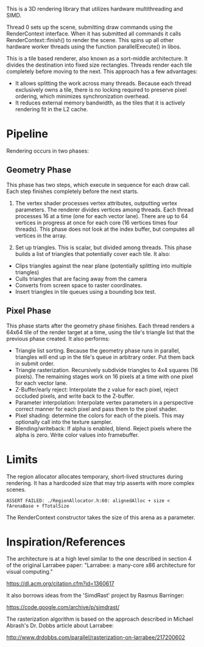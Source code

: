 This is a 3D rendering library that utilizes hardware multithreading and SIMD.

Thread 0 sets up the scene, submitting draw commands using the RenderContext
interface. When it has submitted all commands it calls RenderContext::finish()
to render the scene. This spins up all other hardware worker threads using the
function parallelExecute() in libos.

This is a tile based renderer, also known as a sort-middle architecture. It
divides the destination into fixed size rectangles. Threads render each tile
completely before moving to the next. This approach has a few advantages:

- It allows splitting the work across many threads. Because each thread
  exclusively owns a tile, there is no locking required to preserve pixel
  ordering, which minimizes synchronization overhead.
- It reduces external memory bandwidth, as the tiles that it is actively
  rendering fit in the L2 cache.

# Pipeline

Rendering occurs in two phases:

## Geometry Phase

This phase has two steps, which execute in sequence for each draw call.
Each step finishes completely before the next starts.

1. The vertex shader processes vertex attributes, outputting
vertex parameters. The renderer divides vertices among threads. Each thread
processes 16 at a time (one for each vector lane). There are up to 64 vertices
in progress at once for each core (16 vertices times four threads). This phase
does not look at the index buffer, but computes all vertices in the array.

2. Set up triangles. This is scalar, but divided among threads. This phase
builds a list of triangles that potentially cover each tile. It also:

  - Clips triangles against the near plane (potentially splitting into multiple
   triangles)
  - Culls triangles that are facing away from the camera
  - Converts from screen space to raster coordinates.
  - Insert triangles in tile queues using a bounding box test.

## Pixel Phase

This phase starts after the geometry phase finishes. Each thread
renders a 64x64 tile of the render target at a time, using the tile's triangle
list that the previous phase created. It also performs:

- Triangle list sorting. Because the geometry phase runs in parallel, triangles
  will end up in the tile's queue in arbitrary order. Put them back in submit
  order.
- Triangle rasterization. Recursively subdivide triangles to 4x4 squares
  (16 pixels). The remaining stages work on 16 pixels at a time with one pixel
  for each vector lane.
- Z-Buffer/early reject: Interpolate the z value for each pixel, reject occluded
  pixels, and write back to the Z-buffer.
- Parameter interpolation: Interpolate vertex parameters in a perspective correct
  manner for each pixel and pass them to the pixel shader.
- Pixel shading: determine the colors for each of the pixels. This may
  optionally call into the texture sampler.
- Blending/writeback: If alpha is enabled, blend. Reject pixels where the
  alpha is zero. Write color values into framebuffer.

# Limits

The region allocator allocates temporary, short-lived structures during rendering.
It has a hardcoded size that may trip asserts with more complex scenes.

    ASSERT FAILED: ./RegionAllocator.h:60: alignedAlloc + size < fArenaBase + fTotalSize

The RenderContext constructor takes the size of this arena as a parameter.

# Inspiration/References

The architecture is at a high level similar to the one described in section 4
of the original Larrabee paper: "Larrabee: a many-core x86 architecture for
visual computing."

https://dl.acm.org/citation.cfm?id=1360617

It also borrows ideas from the 'SimdRast' project by Rasmus Barringer:

https://code.google.com/archive/p/simdrast/

The rasterization algorithm is based on the approach described in Michael
Abrash's Dr. Dobbs article about Larrabee:

http://www.drdobbs.com/parallel/rasterization-on-larrabee/217200602
